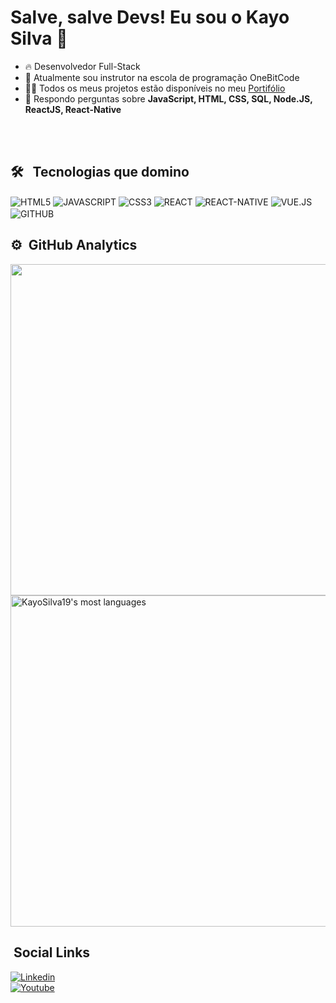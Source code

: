 <h1> Salve, salve Devs! Eu sou o Kayo Silva 🤘 </h1>

- 🔥 Desenvolvedor Full-Stack 
- 🤘 Atualmente sou instrutor na escola de programação OneBitCode
- 👨‍💻 Todos os meus projetos estão disponíveis no meu [Portifólio](https://storied-cascaron-808411.netlify.app/)
- 💬 Respondo perguntas sobre **JavaScript, HTML, CSS, SQL, Node.JS, ReactJS, React-Native**


<br> <br>

## 🛠 &nbsp; Tecnologias que domino

<div>
<img align="center" alt="HTML5" 
src="https://img.shields.io/badge/HTML5-E34F26?style=for-the-badge&logo=html5&logoColor=white">
<img align="center" alt="JAVASCRIPT" 
src="https://img.shields.io/badge/JavaScript-F7DF1E?style=for-the-badge&logo=javascript&logoColor=black">
<img align="center" alt="CSS3" 
src="https://img.shields.io/badge/CSS3-1572B6?style=for-the-badge&logo=css3&logoColor=white">
<img align="center" alt="REACT" 
src="https://img.shields.io/badge/React-20232A?style=for-the-badge&logo=react&logoColor=61DAFB">
<img align="center" alt="REACT-NATIVE" 
src="https://img.shields.io/badge/React_Native-20232A?style=for-the-badge&logo=react&logoColor=61DAFB">
<img align="center" alt="VUE.JS" 
src="https://img.shields.io/badge/Vue.js-35495E?style=for-the-badge&logo=vue.js&logoColor=4FC08D"> 
<img align="center" alt="GITHUB"
src="https://img.shields.io/badge/GitHub-100000?style=for-the-badge&logo=github&logoColor=white"> 
<img align="center" alt="" src="https://img.shields.io/badge/Swift-FA7343?style=for-the-badge&logo=swift&logoColor=white">
</div>



## ⚙️ &nbsp;GitHub Analytics


<img width="530em" src="https://github-readme-stats.vercel.app/api?username=Kayo-henrique&show_icons=true&theme=dark">
<img width="530em" src="https://github-readme-stats.vercel.app/api/top-langs/?username=Kayo-henrique&layout=compact&theme=dark" alt="KayoSilva19's most languages"/>



## &nbsp;Social Links


[![Linkedin](https://img.shields.io/badge/LinkedIn-0077B5?style=for-the-badge&logo=linkedin&logoColor=white)](https://www.linkedin.com/in/kayohenriquesilva/)  
[![Youtube](https://img.shields.io/badge/YouTube-FF0000?style=for-the-badge&logo=youtube&logoColor=white)](https://www.youtube.com/channel/UCOBc2arqOXF_unilVsuVgvw)  




